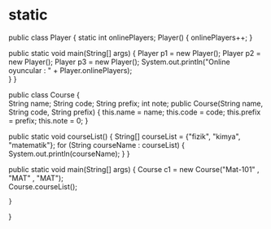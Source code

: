 # static
public class Player { static int onlinePlayers; 
    Player() {
        onlinePlayers++;
    }

public static void main(String[] args) { 
Player p1 = new Player();
Player p2 = new Player();
Player p3 = new Player(); 
System.out.println("Online oyuncular : " + Player.onlinePlayers);    
  }
}

public class Course {    
String name;
    String code;
    String prefix;
int note; 
public Course(String name, String code, String prefix) 
 { 
this.name = name; 
this.code = code; 
this.prefix = prefix; 
this.note = 0;     }

public static void courseList() { 
String[] courseList = {"fizik", "kimya", "matematik"}; 
for (String courseName : courseList) 
 {            
System.out.println(courseName);
        }
    }

public static void main(String[] args) 
  { 
Course c1 = new Course("Mat-101" , "MAT" , "MAT");      
Course.courseList();
   
    }
}
